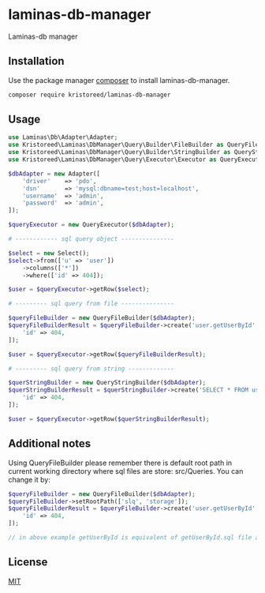 # laminas-db-manager

Laminas-db manager

## Installation

Use the package manager [composer](https://getcomposer.org/) to install laminas-db-manager.

```bash
composer require kristoreed/laminas-db-manager
```

## Usage

```php
use Laminas\Db\Adapter\Adapter;
use Kristoreed\Laminas\DbManager\Query\Builder\FileBuilder as QueryFileBuilder;
use Kristoreed\Laminas\DbManager\Query\Builder\StringBuilder as QueryStringBuilder;
use Kristoreed\Laminas\DbManager\Query\Executor\Executor as QueryExecutor;

$dbAdapter = new Adapter([
    'driver'    => 'pdo',
    'dsn'       => 'mysql:dbname=test;host=localhost',
    'username'  => 'admin',
    'password'  => 'admin',
]);

$queryExecutor = new QueryExecutor($dbAdapter);

# ------------ sql query object ---------------

$select = new Select();
$select->from(['u' => 'user'])
    ->columns(['*'])
    ->where(['id' => 404]);

$user = $queryExecutor->getRow($select);

# --------- sql query from file ---------------

$queryFileBuilder = new QueryFileBuilder($dbAdapter);
$queryFileBuilderResult = $queryFileBuilder->create('user.getUserById', [
    'id' => 404,
]);

$user = $queryExecutor->getRow($queryFileBuilderResult);

# --------- sql query from string -------------

$querStringBuilder = new QueryStringBuilder($dbAdapter);
$querStringBuilderResult = $querStringBuilder->create('SELECT * FROM users AS u WHERE u.id=:id', [
    'id' => 404,
]);

$user = $queryExecutor->getRow($querStringBuilderResult);

```

## Additional notes
Using QueryFileBuilder please remember there is default root path in current working directory where sql files are store: src/Queries.
You can change it by:
```php
$queryFileBuilder = new QueryFileBuilder($dbAdapter);
$queryFileBuilder->setRootPath(['slq', 'storage']);
$queryFileBuilderResult = $queryFileBuilder->create('user.getUserById', [
    'id' => 404,
]);

// in above example getUserById is equivalent of getUserById.sql file and the file should be located inside project in directory: sql/storage/user/
```

## License
[MIT](https://choosealicense.com/licenses/mit/)
